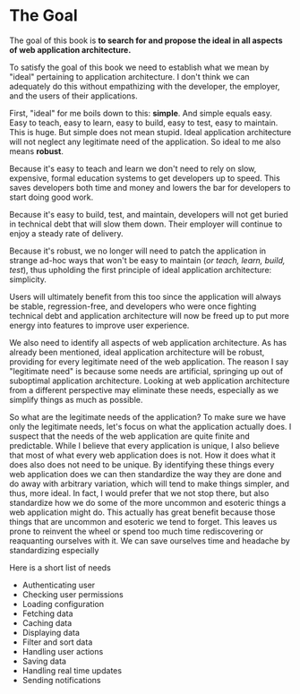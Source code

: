 # The Goal

The goal of this book is __to search for and propose the ideal in all aspects of
web application architecture.__

To satisfy the goal of this book we need to establish what we mean by "ideal"
pertaining to application architecture. I don't think we can adequately do this
without empathizing with the developer, the employer, and the users of their
applications.

First, "ideal" for me boils down to this: __simple__. And simple equals easy.
Easy to teach, easy to learn, easy to build, easy to test, easy to maintain.
This is huge. But simple does not mean stupid. Ideal application architecture
will not neglect any legitimate need of the application. So ideal to me also
means __robust__.

Because it's easy to teach and learn we don't need to rely on slow, expensive,
formal education systems to get developers up to speed. This saves developers
both time and money and lowers the bar for developers to start doing good work.

Because it's easy to build, test, and maintain, developers will not get buried
in technical debt that will slow them down. Their employer will continue to
enjoy a steady rate of delivery.

Because it's robust, we no longer will need to patch the application in strange
ad-hoc ways that won't be easy to maintain (*or teach, learn, build, test*),
thus upholding the first principle of ideal application architecture:
simplicity.

Users will ultimately benefit from this too since the application will always be
stable, regression-free, and developers who were once fighting technical debt
and application architecture will now be freed up to put more energy into
features to improve user experience.

We also need to identify all aspects of web application architecture. As has
already been mentioned, ideal application architecture will be robust,
providing for every legitimate need of the web application. The reason I say
"legitimate need" is because some needs are artificial, springing up out of
suboptimal application architecture. Looking at web application architecture
from a different perspective may eliminate these needs, especially as we
simplify things as much as possible.

So what are the legitimate needs of the application? To make sure we have only
the legitimate needs, let's focus on what the application actually does. I
suspect that the needs of the web application are quite finite and predictable.
While I believe that every application is unique, I also believe that most of
what every web application does is not. How it does what it does also does not
need to be unique. By identifying these things every web application does we can
then standardize the way they are done and do away with arbitrary variation,
which will tend to make things simpler, and thus, more ideal. In fact, I would
prefer that we not stop there, but also standardize how we do some of the more uncommon and esoteric things a web application might do. This actually has great
benefit because those things that are uncommon and esoteric we tend to forget.
This leaves us prone to reinvent the wheel or spend too much time rediscovering
or reaquanting ourselves with it. We can save ourselves time and headache by
standardizing especially

Here is a short list of needs

+ Authenticating user
+ Checking user permissions
+ Loading configuration
+ Fetching data
+ Caching data
+ Displaying data
+ Filter and sort data
+ Handling user actions
+ Saving data
+ Handling real time updates
+ Sending notifications
